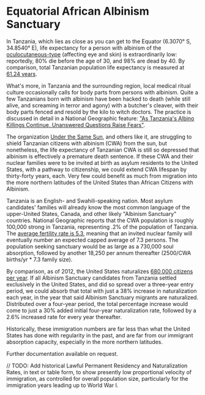 Equatorial African Albinism Sanctuary
====================================
In Tanzania, which lies as close as you can get to the Equator (6.3070° S, 34.8540° E), life expectancy for a person with albinism of the [oculocutaneous-type](http://ghr.nlm.nih.gov/condition/oculocutaneous-albinism) (affecting eye and skin) is extraordinarily low: reportedly, 80% die before the age of 30, and 98% are dead by 40. By comparison, total Tanzanian population life expectancy is measured at [61.24 years](https://www.cia.gov/library/publications/the-world-factbook/geos/tz.html). 

What's more, in Tanzania and the surrounding region, local medical ritual culture occasionally calls for body parts from persons with albinism. Quite a few Tanzanians born with albinism have been hacked to death (while still alive, and screaming in terror and agony) with a butcher's cleaver, with their body parts fenced and resold by the kilo to witch doctors. The practice is discussed in detail in a National Geographic feature: ["As Tanzania's Albino Killings Continue, Unanswered Questions Raise Fears"](http://news.nationalgeographic.com/news/2013/10/131011-albino-killings-witch-doctors-tanzania-superstition/). 

The organization [Under the Same Sun](http://www.underthesamesun.com/), and others like it, are struggling to shield Tanzanian citizens with albinism (CWA) from the sun, but nonetheless, the life expectancy of Tanzanian CWA is still so depressed that albinism is effectively a premature death sentence. If these CWA and their nuclear families were to be invited at birth as asylum residents to the United States, with a pathway to citizenship, we could extend CWA lifespan by thirty-forty years, each. Very few could benefit as much from migration into the more northern latitudes of the United States than African Citizens with Albinism. 

Tanzania is an English- and Swahili-speaking nation. Most asylum candidates' families will already know the most common language of the upper-United States, Canada, and other likely "Albinism Sanctuary" countries. National Geographic reports that the CWA population is roughly 100,000 strong in Tanzania, representing .2% of the population of Tanzania. The [average fertility rate is 5.3](http://www.unicef.org/infobycountry/tanzania_statistics.html), meaning that an invited nuclear family will eventually number an expected capped average of 7.3 persons. The population seeking sanctuary would be as large as a 730,000 soul absorption, followed by another 18,250 per annum thereafter (2500/CWA births/yr * 7.3 family size). 

By comparison, as of 2012, the United States naturalizes [680,000 citizens per year](http://www.uscis.gov/news/naturalization-fact-sheet). If all Albinism Sanctuary candidates from Tanzania settled exclusively in the United States, and did so spread over a three-year entry period, we could absorb that total with just a 38% increase in naturalization each year, in the year that said Albinism Sanctuary migrants are naturalized. Distributed over a four-year period, the total percentage increase would come to just a 30% added initial four-year naturalization rate, followed by a 2.6% increased rate for every year thereafter.

Historically, these immigration numbers are far less than what the United States has done with regularity in the past, and are far from our immigrant absorption capacity, especially in the more northern latitudes. 

Further documentation available on request.

// TODO: Add historical Lawful Permanent Residency and Naturalization Rates, in text or table form, to show presently low proportional velocity of immigration, as controlled for overall population size, particularly for the immigration years leading up to World War I.
